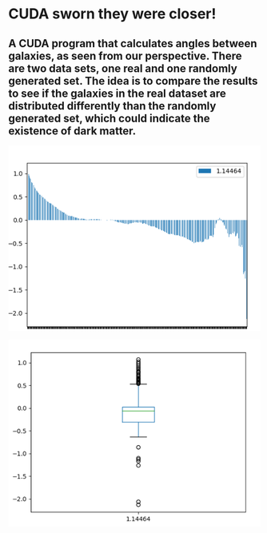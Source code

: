 # CUDA sworn they were closer! 
## A CUDA program that calculates angles between galaxies, as seen from our perspective. There are two data sets, one real and one randomly generated set. The idea is to compare the results to see if the galaxies in the real dataset are distributed differently than the randomly generated set, which could indicate the existence of dark matter.

![This is where I'd show you an image if I had one](https://github.com/Joelande94/cuda_sworn_they_were_closer/blob/master/images/omegas.png)

![This is where I'd show you an image if I had one](https://github.com/Joelande94/cuda_sworn_they_were_closer/blob/master/images/box_plot.png)
